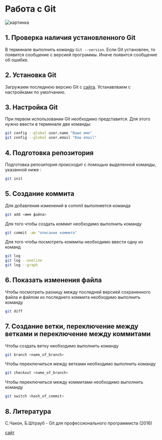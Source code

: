 # Работа с Git
![картинка](/git.jpeg)
## 1. Проверка наличия установленного Git
В терминале выполнить команду `Git --version`. Если Git установлен, то появится сообщение с версией программы. Иначе появится сообщение об ошибке.
## 2. Установка Git 
Загружаем последнюю версию Git с [сайта](https://git-scm.com/downloads). Устанавлваем с настройками по умолчанию.
## 3. Настройка Git 
При первом использовании Git необходимо представится. Для этого нужно ввести в терминале две команды:
```Bash
git config --global user.name "Ваше имя"
git config --global user.email "Ваш email"
```

## 4. Подготовка репозитория
Подготовка репозитория происходит с помощью выделенной команды, указанной ниже :
```Bash
git init
```
## 5. Создание коммита 
Для добавления изменений в commit выполняется команда
```Bash
git add <имя файла>
```
Для того чтобы создать коммит необходимо выполнить команду
```Bash
git commit -am "описание коммита"
```
Для того чтобы посмотреть коммиты необходимо ввести одну из команд
```Bash
git log
git log --oneline
git log --graph
```

## 6. Показать изменения файла

Чтобы посмотреть разницу между последней версией сохраненного файла и файлом из последнего коммита необходимо выполнить команду
```Bash
git diff
```

## 7. Создание ветки, переключение между ветками и переключение между коммитами

Чтобы создать ветку необходимо выполнить команду
```Bash
git branch <name_of_branch>
```
Чтобы переключиться между ветками необходимо выполнить команду
```Bash
git checkout <name_of_branch>
```
Чтобы переключиться между коммитами необходимо выполнить команду
```Bash
git switch <hash_of_commit>
```

## 8. Литература

С.Чакон, Б.Штрауб - Git для профессионального программиста (2016)

[сайт](https://git-scm.com/book/ru/v2)
